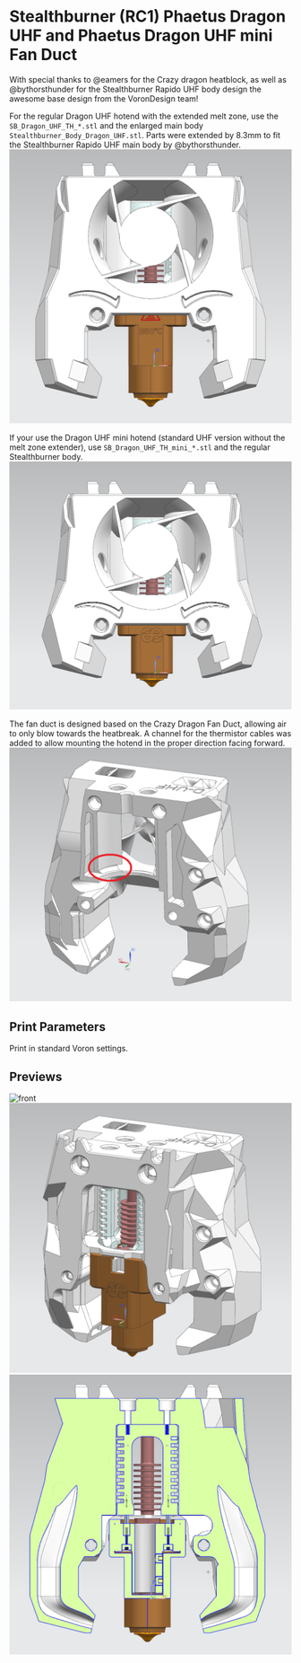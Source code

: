 Stealthburner (RC1) Phaetus Dragon UHF and Phaetus Dragon UHF mini Fan Duct
===
With special thanks to @eamers for the Crazy dragon heatblock, as well as @bythorsthunder for the Stealthburner Rapido UHF body design the awesome base design from the VoronDesign team! 

For the regular Dragon UHF hotend with the extended melt zone, use the `SB_Dragon_UHF_TH_*.stl` and the enlarged main body `Stealthburner_Body_Dragon_UHF.stl`.
Parts were extended by 8.3mm to fit the Stealthburner Rapido UHF main body by @bythorsthunder.
![front_uhf](images/front_uhf.png)

If your use the Dragon UHF mini hotend (standard UHF version without the melt zone extender), use `SB_Dragon_UHF_TH_mini_*.stl` and the regular Stealthburner body.
![front_uhf_mini](images/front_uhf_mini.png)

The fan duct is designed based on the Crazy Dragon Fan Duct, allowing air to only blow towards the heatbreak.
A channel for the thermistor cables was added to allow mounting the hotend in the proper direction facing forward.
![cable_channel](images/cable_channel.png)

Print Parameters
---
Print in standard Voron settings. 

Previews
---
![front](images/front.png)
![back](images/back.png)
![cross_section](images/cross_section.png)

